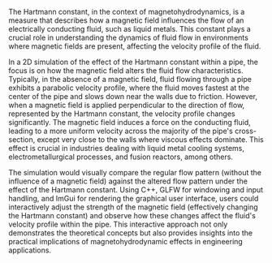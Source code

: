 The Hartmann constant, in the context of magnetohydrodynamics, is a measure that describes how a magnetic field influences the flow of an electrically conducting fluid, such as liquid metals. This constant plays a crucial role in understanding the dynamics of fluid flow in environments where magnetic fields are present, affecting the velocity profile of the fluid.

In a 2D simulation of the effect of the Hartmann constant within a pipe, the focus is on how the magnetic field alters the fluid flow characteristics. Typically, in the absence of a magnetic field, fluid flowing through a pipe exhibits a parabolic velocity profile, where the fluid moves fastest at the center of the pipe and slows down near the walls due to friction. However, when a magnetic field is applied perpendicular to the direction of flow, represented by the Hartmann constant, the velocity profile changes significantly. The magnetic field induces a force on the conducting fluid, leading to a more uniform velocity across the majority of the pipe's cross-section, except very close to the walls where viscous effects dominate. This effect is crucial in industries dealing with liquid metal cooling systems, electrometallurgical processes, and fusion reactors, among others.

The simulation would visually compare the regular flow pattern (without the influence of a magnetic field) against the altered flow pattern under the effect of the Hartmann constant. Using C++, GLFW for windowing and input handling, and ImGui for rendering the graphical user interface, users could interactively adjust the strength of the magnetic field (effectively changing the Hartmann constant) and observe how these changes affect the fluid's velocity profile within the pipe. This interactive approach not only demonstrates the theoretical concepts but also provides insights into the practical implications of magnetohydrodynamic effects in engineering applications.
